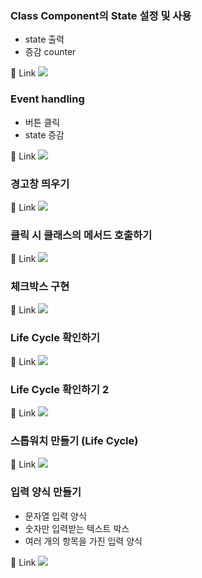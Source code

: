 ### Class Component의 State 설정 및 사용
- state 출력
- 증감 counter

🔗 Link
![](./md/react_counter.gif)

### Event handling
- 버튼 클릭
- state 증감

🔗 Link
![](./md/react_event_handling.gif)


### 경고창 띄우기
🔗 Link
![](./md/react_alert1.gif)

### 클릭 시 클래스의 메서드 호출하기
🔗 Link
![](./md/react_alert2.gif)

### 체크박스 구현
🔗 Link
![](./md/react_checkbox.gif)

### Life Cycle 확인하기
🔗 Link
![](./md/react_notification.gif)

### Life Cycle 확인하기 2
🔗 Link
![](./md/react_lifecycle2.gif)

### 스톱워치 만들기 (Life Cycle)
🔗 Link
![](./md/react_stopwatch.gif)


### 입력 양식 만들기
- 문자열 입력 양식
- 숫자만 입력받는 텍스트 박스
- 여러 개의 항목을 가진 입력 양식

🔗 Link
![](./md/react_forms.gif)

